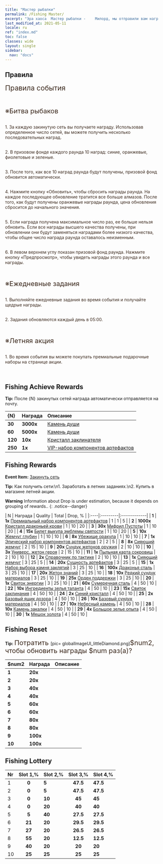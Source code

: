 ```yaml
---
title: "Мастер рыбалки"
permalink: /Fishing Master/
excerpt: "Эра хаоса  Мастер рыбалки - 　　Милорд, мы отправили вам награду за закинутые сети. Не забудьте ее забрать."
last_modified_at: 2021-05-11
locale: ru
ref: "index.md"
toc: false
classes: wide
layout: single
sidebar:
  nav: "docs"
---
```




## Правила

  <span style="color: #3c2a1e;font-size:23px">Правила события</span><br/>

<br/>  <span style="color: #3c2a1e;font-size:23px"></span><br/><span style="color: #3c2a1e;font-size:22px">※Битва рыбаков</span><br/>

<br/>  <span style="color: #3c2a1e">1. За каждую закинутую сеть вы получаете награду. Использовав определенное число сетей, вы можете получить несколько последовательных наград. </span><br/>

<br/>  <span style="color: #3c2a1e">2. В призовом фонде каждого раунда 10 наград: синие, оранжевые, фиолетовые и зеленые. </span><br/>

<br/>  <span style="color: #3c2a1e">3. После того, как все 10 наград раунда будут получены, призовой фонд обновится автоматически. </span><br/>

<br/>  <span style="color: #3c2a1e">4. Нажмите кнопку «Обновить», чтобы сбросить награды раунда. На каждое последующее обновление тратится все больше алмазов. После того, как будут получены оранжевые награды раунда, цена обновления сбросится до начального значения. </span><br/>

<br/>  <span style="color: #3c2a1e">5. Если награда получена максимальное число раз, ее больше нельзя обновить. Если все награды высшего качества получены, при обновлении они будут заменяться наградами более низкого качества, чтобы общее число награда раунда оставалось неизменным. </span><br/>

<br/>  <span style="color: #3c2a1e">6. В левом верхнем углу показан призовой фонд раунда. Нажмите кнопку «Предпросмотр», чтобы увидеть награды этого раунда и все награды. </span><br/>

<br/>  <span style="color: #3c2a1e;font-size:23px"> </span><br/><span style="color: #3c2a1e;font-size:22px">※Ежедневные задания</span><br/>

<br/>  <span style="color: #3c2a1e">1. Выполняйте ежедневные задания во время события и получайте щедрые награды. </span><br/>

<br/>  <span style="color: #3c2a1e">2. Задания обновляются каждый день в 05:00. </span><br/>

<br/>  <span style="color: #3c2a1e;font-size:23px"> </span><br/><span style="color: #3c2a1e;font-size:22px">※Летняя акция</span><br/>

<br/>  <span style="color: #3c2a1e">1. Во время события вы можете покупать премиальные подарочные наборы на странице акции. </span><br/>

<br/>

## Fishing Achieve Rewards

  **Tip:** После {N} закинутых сетей награда автоматически отправляется на почту.

  |  {N}  |  Награда  | Описание  |
  |:----|:---------|:-------------|
  | **30** |  **3000x** | [Камень души ](/ItemsRU/con_923/) | Камень души, полученный при разборе эмблем святости и используемый для покупки предметов в магазине эмблем.  |
  | **60** |  **5000x** | [Камень души ](/ItemsRU/con_923/) | Камень души, полученный при разборе эмблем святости и используемый для покупки предметов в магазине эмблем.  |
  | **120** |  **10x** | [Кристалл заклинателя](/ItemsRU/art_189/) | Кристалл умения, изготовленный в древней кузне. Обязательный материал для улучшения продвинутых сборных артефактов.  |
  | **250** |  **1x** | [VIP-набор компонентов артефактов](/ItemsRU/con_1874/) | Используйте и выберите один из сундуков компонентов: короля драконов, Холода, Небес, Эдема или Конца времен.  |


## Fishing Rewards

  **Event Item:** [Закинуть сеть](/ru/Items/con_2148/)

  **Tip:** Как получить сети:\n1. Заработать в летних заданиях.\n2. Купить в магазине летней акции.

**Warning** Information about Drop is under estimation, because it depends on grouping of rewards..
{: .notice--danger}

  |  N  |  Награда  | Quality  |  Total  | Drop, % |
  |:----|:---------|:-------------|
  | **1** |  **1x** [Премиальный набор компонентов артефактов](/ItemsRU/con_1507/) | 1 | 1 | 5 |
  | **2** |  **1000x** [Кристалл драконьей крови](/ItemsRU/con_879/) | 1 | 10 | 20 |
  | **3** |  **30x** [Мифрил Пустоты](/ItemsRU/con_817/) | 1 | 10 | 20 |
  | **4** |  **15x** [Билет выкупа эмблемы святости](/ItemsRU/con_513/) | 1 | 10 | 20 |
  | **5** |  **10x** [Жемчуг глубин](/ItemsRU/con_2135/) | 1 | 10 | 10 |
  | **6** |  **8x** [Убежище оракула](/ItemsRU/con_816/) | 1 | 10 | 10 |
  | **7** |  **1x** [Эпический набор компонентов артефактов](/ItemsRU/con_1926/) | 2 | 2 | 5 |
  | **8** |  **8x** [Сияющий жемчуг](/ItemsRU/con_527/) | 2 | 15 | 10 |
  | **9** |  **20x** [Сундук жетонов оружия](/ItemsRU/con_1367/) | 2 | 10 | 10 |
  | **10** |  **3x** [Универс. жетон героя](/ItemsRU/her_358/) | 2 | 15 | 10 |
  | **11** |  **1x** [Пыльная карта сокровищ](/ItemsRU/con_1156/) | 2 | 10 | 10 |
  | **12** |  **2x** [Справочник по тактике](/ItemsRU/unk_2115/) | 2 | 10 | 10 |
  | **13** |  **1x** [Сияющий жемчуг](/ItemsRU/con_527/) | 3 | 25 | 5 |
  | **14** |  **20x** [Сущность артефактов](/ItemsRU/con_905/) | 3 | 25 | 5 |
  | **15** |  **1x** [Набор выбора камня заклятий](/ItemsRU/con_1480/) | 3 | 25 | 10 |
  | **16** |  **100x** [Драконья сталь](/ItemsRU/con_880/) | 3 | 25 | 10 |
  | **17** |  **20x** [Жетон знаний](/ItemsRU/con_911/) | 3 | 25 | 10 |
  | **18** |  **10x** [Редкий сундук материалов](/ItemsRU/con_757/) | 3 | 25 | 10 |
  | **19** |  **25x** [Орден поддержки](/ItemsRU/unk_2116/) | 3 | 25 | 10 |
  | **20** |  **1x** [Свиток энергии](/ItemsRU/con_830/) | 3 | 25 | 10 |
  | **21** |  **60x** [Сумеречная сталь](/ItemsRU/con_881/) | 4 | 50 | 10 |
  | **22** |  **10x** [Ингредиенты зелья таланта](/ItemsRU/con_1120/) | 4 | 50 | 10 |
  | **23** |  **15x** [Свиток заклинания](/ItemsRU/con_694/) | 4 | 50 | 10 |
  | **24** |  **2x** [Синий кристалл](/ItemsRU/con_716/) | 4 | 50 | 10 |
  | **25** |  **2x** [Базовый ящик дозора](/ItemsRU/con_774/) | 4 | 50 | 10 |
  | **26** |  **10x** [Базовый сундук материалов](/ItemsRU/con_756/) | 4 | 50 | 10 |
  | **27** |  **10x** [Небесный камень](/ItemsRU/art_188/) | 4 | 50 | 10 |
  | **28** |  **10x** [Камень закалки](/ItemsRU/con_814/) | 4 | 50 | 10 |
  | **29** |  **4x** [Большое зелье опыта](/ItemsRU/con_702/) | 4 | 50 | 10 |
  | **30** |  **1x** [Мешок золота](/ItemsRU/con_714/) | 4 | 50 | 10 |


## Fishing Reset

  **Tip:** <span style="color: #3c2a1e;font-size:22px">Потратить </span>[pic= globalImageUI_littleDiamond.png]</span><span style="color: #3c2a1e;font-size:22px">$num2</span><span style="color: #3c2a1e;font-size:22px">, чтобы обновить награды $num раз(а)?</span>

  | $num2  |  Награда  | Описание  |
  |:----|:---------|:-------------|
  | **1** |  **20x** | <i class="fas fa-gem"/> |  |
  | **2** |  **20x** | <i class="fas fa-gem"/> |  |
  | **3** |  **40x** | <i class="fas fa-gem"/> |  |
  | **4** |  **40x** | <i class="fas fa-gem"/> |  |
  | **5** |  **60x** | <i class="fas fa-gem"/> |  |
  | **6** |  **60x** | <i class="fas fa-gem"/> |  |
  | **7** |  **80x** | <i class="fas fa-gem"/> |  |
  | **8** |  **80x** | <i class="fas fa-gem"/> |  |
  | **9** |  **100x** | <i class="fas fa-gem"/> |  |
  | **10** |  **100x** | <i class="fas fa-gem"/> |  |


## Fishing Lottery

  |  Nr  | Slot 1,% | Slot 2,% | Slot 3,% | Slot 4,% |
  |:-----|:------:|:-------|:------:|:-------|
  | 1 | **0** | **5** | **47.5** | **47.5** |
  | 2 | **0** | **5** | **47.5** | **47.5** |
  | 3 | **0** | **10** | **45** | **45** |
  | 4 | **0** | **20** | **40** | **40** |
  | 5 | **5** | **40** | **27.5** | **27.5** |
  | 6 | **21** | **20** | **29.5** | **29.5** |
  | 7 | **27** | **20** | **26.5** | **26.5** |
  | 8 | **55** | **20** | **12.5** | **12.5** |
  | 9 | **40** | **20** | **20** | **20** |
  | 10 | **25** | **25** | **25** | **25** |
